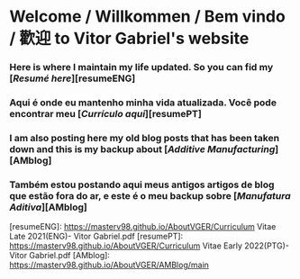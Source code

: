 # **Welcome** / **Willkommen** / **Bem vindo** / **歡迎** to Vitor Gabriel's website

### Here is where I maintain my life updated. So you can fid my [_Resumé here_][resumeENG]
### Aqui é onde eu mantenho minha vida atualizada. Você pode encontrar meu [_Currículo aqui_][resumePT]

### I am also posting here my old blog posts that has been taken down and this is my backup about [_Additive Manufacturing_][AMblog]
### Também estou postando aqui meus antigos artigos de blog que estão fora do ar, e este é o meu backup sobre [_Manufatura Aditiva_][AMblog]

[resumeENG]: https://masterv98.github.io/AboutVGER/Curriculum Vitae Late 2021(ENG)- Vitor Gabriel.pdf
[resumePT]: https://masterv98.github.io/AboutVGER/Curriculum Vitae Early 2022(PTG)- Vitor Gabriel.pdf
[AMblog]: https://masterv98.github.io/AboutVGER/AMBlog/main
